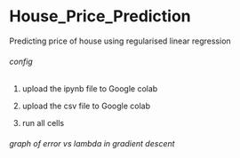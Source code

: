 # House_Price_Prediction
Predicting price of house using regularised linear regression
###### config
1. upload the ipynb file to Google colab

2. upload the csv file to Google colab 

3. run all cells
###### graph of error vs lambda in gradient descent
